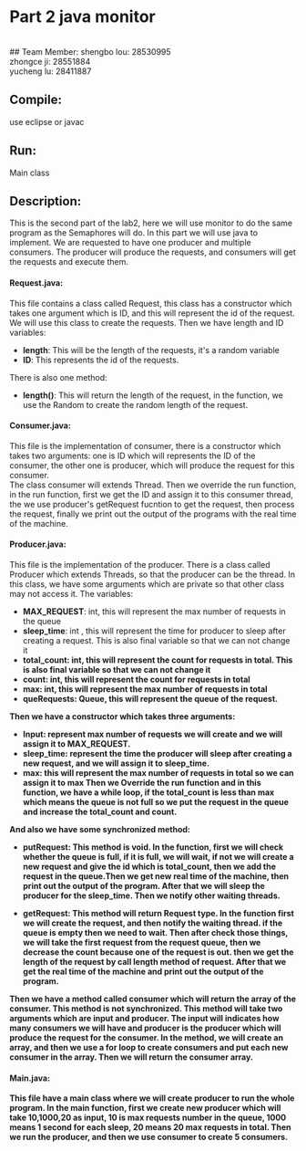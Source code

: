 # Part 2 java monitor

<br>
## Team Member:
shengbo lou: 28530995<br>
zhongce ji: 28551884<br>
yucheng lu: 28411887

## Compile: 
use eclipse or javac

## Run: 
Main class

## Description:
  This is the second part of the lab2, here we will use monitor to do the same program as the
  Semaphores will do. In this part we will use java to implement. We are requested to
  have one producer and multiple consumers. The producer will produce the requests, and consumers
  will get the requests and execute them.

#### Request.java: 
  This file contains a class called Request, this class has a constructor
  which takes one argument which is ID, and this will represent the id of the request.
  We will use this class to create the requests. Then we have length and ID variables:
  
  * <strong>length</strong>: This will be the length of the requests, it's a random variable
  * <strong>ID</strong>: This represents the id of the requests.
  

There is also one method:<br>
  
  * <strong>length()</strong>: This will return the length of the request, in the function, 
  we use the Random to create the random length of the request.

#### Consumer.java: 
  This file is the implementation of consumer, there is a constructor
  which takes two arguments: one is ID which will represents the ID of the consumer, the other one
  is producer, which will produce the request for this consumer. 
  <br>The class consumer will extends Thread. Then we override the run function, in the run function, first we get
  the ID and assign it to this consumer thread, the we use producer's getRequest fucntion to get the request, then process the
  request, finally we print out the output of the programs with the real time of the machine.

#### Producer.java: 
This file is the implementation of the producer. There is a class called Producer which extends
  Threads, so that the producer can be the thread. In this class, we have some arguments which are private
  so that other class may not access it. The variables:
  
  * <strong>MAX_REQUEST</strong>: int, this will represent the max number of requests in the queue
  * <strong>sleep_time</strong>: int , this will represent the time for producer to sleep after creating a request. This is also final variable so that we can not change it
  * <strong>total_count<strong>: int, this will represent the count for requests in total. This is also final variable so that we can not change it
  * <strong>count<strong>: int, this will represent the count for requests in total
  * <strong>max<strong>: int, this will represent the max number of requests in total
  * <strong>queRequests<strong>: Queue<Request>, this will represent the queue of the request.

  Then we have a constructor which takes three arguments:<br> 
  *  <strong>Input</strong>: represent max number of requests we will create and we will assign it to MAX_REQUEST. 
  *  <strong>sleep_time</strong>: represent the time the producer will sleep after creating a new request, and we will assign it to sleep_time.
  *  <strong>max</strong>: this will represent the max number of requests in total so we can assign it to max
  Then we Override the run function and in this function, we have a while loop, if the total_count is less than max
  which means the queue is not full so we put the request in the queue and increase the total_count and count.
  
  
And also we have some synchronized method:

* <strong>putRequest</strong>: This method is void. In the function, first we will check whether the queue is full, if it is full,
  we will wait, if not we will create a new request and give the id which is total_count, then we add the request
  in the queue.Then we get new real time of the machine, then print out the output of the program. After that we
  will sleep the producer for the sleep_time. Then we notify other waiting threads.

* <strong>getRequest</strong>: This method will return Request type. In the function first we will create the request, and then notify
  the waiting thread. if the queue is empty then we need to wait. Then after check those things, we will take the
  first request from the request queue, then we decrease the count because one of the request is out. then we get
  the length of the request by call length method of request. After that we get the real time of the machine and print
  out the output of the program.

  
  
Then we have a method called consumer which will return the array of the consumer. This method is not synchronized.
  This method will take two arguments which are input and producer. The input will indicates how many consumers we will have
  and producer is the producer which will produce the request for the consumer. In the method, we will create an array, and
  then we use a for loop to create consumers and put each new consumer in the array. Then we will return the consumer array.

#### Main.java: 
This file have a main class where we will create producer to run the whole program. In the main function, first we
  create new producer which will take 10,1000,20 as input, 10 is max requests number in the queue, 1000 means 1 second for
  each sleep, 20 means 20 max requests in total. Then we run the producer, and then we use consumer to create 5 consumers. 
